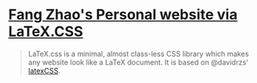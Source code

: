 # [Fang Zhao's Personal website via LaTeX.CSS](https://latex.vercel.app/)

> LaTeX.css is a minimal, almost class-less CSS library which makes any website look like a LaTeX document. It is based on @davidrzs' [latexCSS](https://github.com/davidrzs/latexcss).
